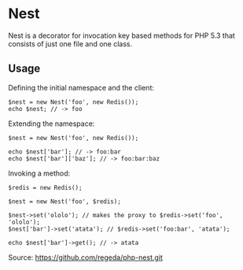 Nest
========

Nest is a decorator for invocation key based methods for PHP 5.3 that consists
of just one file and one class.

Usage
-----

Defining the initial namespace and the client:

    $nest = new Nest('foo', new Redis());
    echo $nest; // -> foo

Extending the namespace:

    $nest = new Nest('foo', new Redis());

    echo $nest['bar']; // -> foo:bar
    echo $nest['bar']['baz']; // -> foo:bar:baz

Invoking a method:

    $redis = new Redis();

    $nest = new Nest('foo', $redis);

    $nest->set('ololo'); // makes the proxy to $redis->set('foo', 'ololo');
    $nest['bar']->set('atata'); // $redis->set('foo:bar', 'atata');

    echo $nest['bar']->get(); // -> atata

Source: https://github.com/regeda/php-nest.git